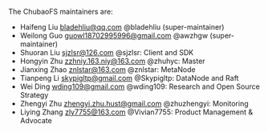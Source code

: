 The ChubaoFS maintainers are:

* Haifeng Liu <bladehliu@qq.com> @bladehliu (super-maintainer)
* Weilong Guo <guowl18702995996@gmail.com> @awzhgw (super-maintainer)
* Shuoran Liu <sjzlsr@126.com> @sjzlsr: Client and SDK
* Hongyin Zhu <zzhniy.163.niy@163.com> @zhuhyc: Master
* Jianxing Zhao <znlstar@163.com> @znlstar: MetaNode
* Tianpeng Li <skypigltp@gmail.com> @Skypigltp: DataNode and Raft
* Wei Ding <wding109@gmail.com> @wding109: Research and Open Source Strategy
* Zhengyi Zhu  <zhengyi.zhu.hust@gmail.com> @zhuzhengyi: Monitoring
* Liying Zhang <zly7755@163.com> @Vivian7755: Product Management & Advocate

